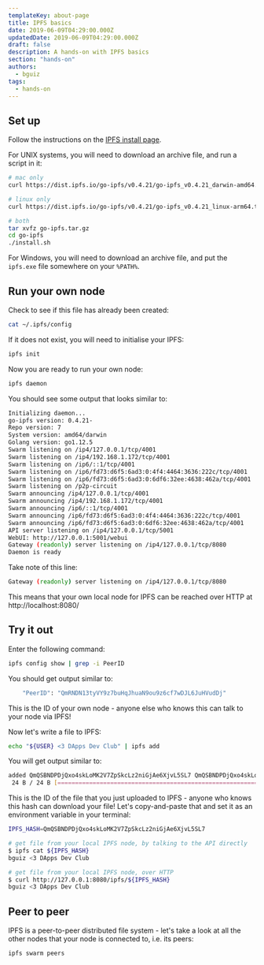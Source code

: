 ```yaml
---
templateKey: about-page
title: IPFS basics
date: 2019-06-09T04:29:00.000Z
updatedDate: 2019-06-09T04:29:00.000Z
draft: false
description: A hands-on with IPFS basics
section: "hands-on"
authors:
  - bguiz
tags:
  - hands-on
---
```


## Set up

Follow the instructions on the
[IPFS install page](https://docs.ipfs.io/guides/guides/install/).

For UNIX systems, you will need to download an archive file,
and run a script in it:

```bash
# mac only
curl https://dist.ipfs.io/go-ipfs/v0.4.21/go-ipfs_v0.4.21_darwin-amd64.tar.gz > go-ipfs.tar.gz

# linux only
curl https://dist.ipfs.io/go-ipfs/v0.4.21/go-ipfs_v0.4.21_linux-arm64.tar.gz > go-ipfs.tar.gz

# both
tar xvfz go-ipfs.tar.gz
cd go-ipfs
./install.sh
```

For Windows, you will need to download an archive file,
and put the `ipfs.exe` file somewhere on your `%PATH%`.

## Run your own node

Check to see if this file has already been created:

```bash
cat ~/.ipfs/config
```

If it does not exist, you will need to initialise your IPFS:

```bash
ipfs init
```

Now you are ready to run your own node:

```bash
ipfs daemon
```

You should see some output that looks similar to:

```bash
Initializing daemon...
go-ipfs version: 0.4.21-
Repo version: 7
System version: amd64/darwin
Golang version: go1.12.5
Swarm listening on /ip4/127.0.0.1/tcp/4001
Swarm listening on /ip4/192.168.1.172/tcp/4001
Swarm listening on /ip6/::1/tcp/4001
Swarm listening on /ip6/fd73:d6f5:6ad3:0:4f4:4464:3636:222c/tcp/4001
Swarm listening on /ip6/fd73:d6f5:6ad3:0:6df6:32ee:4638:462a/tcp/4001
Swarm listening on /p2p-circuit
Swarm announcing /ip4/127.0.0.1/tcp/4001
Swarm announcing /ip4/192.168.1.172/tcp/4001
Swarm announcing /ip6/::1/tcp/4001
Swarm announcing /ip6/fd73:d6f5:6ad3:0:4f4:4464:3636:222c/tcp/4001
Swarm announcing /ip6/fd73:d6f5:6ad3:0:6df6:32ee:4638:462a/tcp/4001
API server listening on /ip4/127.0.0.1/tcp/5001
WebUI: http://127.0.0.1:5001/webui
Gateway (readonly) server listening on /ip4/127.0.0.1/tcp/8080
Daemon is ready
```

Take note of this line:

```bash
Gateway (readonly) server listening on /ip4/127.0.0.1/tcp/8080
```

This means that your own local node for IPFS can be reached
over HTTP at http://localhost:8080/

## Try it out

Enter the following command:

```bash
ipfs config show | grep -i PeerID
```

You should get output similar to:

```bash
    "PeerID": "QmRNDN13tyVY9z7buHqJhuaN9ou9z6cf7wDJL6JuHVudDj"
```

This is the ID of your own node -
anyone else who knows this can talk to your node via IPFS!

Now let's write a file to IPFS:

```bash
echo "${USER} <3 DApps Dev Club" | ipfs add
```

You will get output similar to:

```bash
added QmQSBNDPDjQxo4skLoMK2V7ZpSkcLz2niGjAe6XjvL5SL7 QmQSBNDPDjQxo4skLoMK2V7ZpSkcLz2niGjAe6XjvL5SL7
 24 B / 24 B [======================================================================================================================================================================]
```

This is the ID of the file that you just uploaded to IPFS -
anyone who knows this hash can download your file!
Let's copy-and-paste that and set it as an environment variable
in your terminal:

```bash
IPFS_HASH=QmQSBNDPDjQxo4skLoMK2V7ZpSkcLz2niGjAe6XjvL5SL7
```

```bash
# get file from your local IPFS node, by talking to the API directly
$ ipfs cat ${IPFS_HASH}
bguiz <3 DApps Dev Club

# get file from your local IPFS node, over HTTP
$ curl http://127.0.0.1:8080/ipfs/${IPFS_HASH}
bguiz <3 DApps Dev Club
```

## Peer to peer

IPFS is a peer-to-peer distributed file system -
let's take a look at all the other nodes that your node is
connected to, i.e. its peers:

```bash
ipfs swarm peers
```
